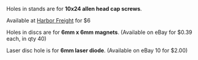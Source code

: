 Holes in stands are for **10x24 allen head cap screws**. 

Available at [Harbor Freight](http://www.harborfreight.com/106-piece-allen-head-cap-screw-set-67586.html) for $6 

Holes in discs are for **6mm x 6mm magnets**. (Available on eBay for $0.39 each, in qty 40)

Laser disc hole is for **6mm laser diode**. (Available on eBay 10 for $2.00)

